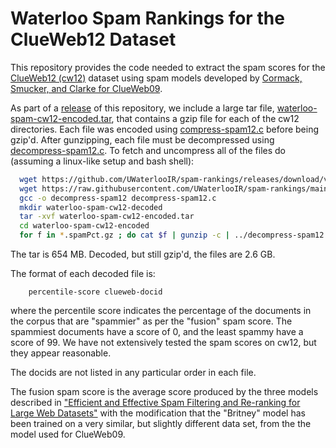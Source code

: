 # Waterloo Spam Rankings for the ClueWeb12 Dataset

This repository provides the code needed to extract the spam scores for
the [ClueWeb12 (cw12)](http://lemurproject.org/clueweb12/)
dataset using spam models developed by [Cormack, Smucker, and
Clarke for ClueWeb09](http://plg.uwaterloo.ca/~gvcormac/clueweb09spam/).

As part of a [release](https://github.com/UWaterlooIR/spam-rankings/releases/tag/v1.0) of this repository, we include a large tar file, [waterloo-spam-cw12-encoded.tar](https://github.com/UWaterlooIR/spam-rankings/releases/download/v1.0/waterloo-spam-cw12-encoded.tar), that
contains a gzip file for each of the cw12 directories.  Each file was
encoded using [compress-spam12.c](compress-spam12.c) before being gzip'd.  After gunzipping, each
file must be decompressed using [decompress-spam12.c](decompress-spam12.c).  To fetch and uncompress 
all of the files do (assuming a linux-like setup and bash shell):
```bash
  wget https://github.com/UWaterlooIR/spam-rankings/releases/download/v1.0/waterloo-spam-cw12-encoded.tar
  wget https://raw.githubusercontent.com/UWaterlooIR/spam-rankings/main/decompress-spam12.c
  gcc -o decompress-spam12 decompress-spam12.c
  mkdir waterloo-spam-cw12-decoded  
  tar -xvf waterloo-spam-cw12-encoded.tar
  cd waterloo-spam-cw12-encoded
  for f in *.spamPct.gz ; do cat $f | gunzip -c | ../decompress-spam12 | gzip -c > ../waterloo-spam-cw12-decoded/$f ; done  
```
The tar is 654 MB.  Decoded, but still gzip'd, the files are 2.6 GB.

The format of each decoded file is:
```
    percentile-score clueweb-docid
```
where the percentile score indicates the percentage of the documents
in the corpus that are "spammier" as per the "fusion" spam score.  The
spammiest documents have a score of 0, and the least spammy have a
score of 99.  We have not extensively tested the spam scores on cw12,
but they appear reasonable.

The docids are not listed in any particular order in each file.

The fusion spam score is the average score produced by the three models
described in ["Efficient and Effective Spam Filtering and Re-ranking for 
Large Web Datasets"](http://link.springer.com/article/10.1007%2Fs10791-011-9162-z) 
with the modification that the "Britney" model has been trained on a very 
similar, but slightly different data set, from the the model used for ClueWeb09.
